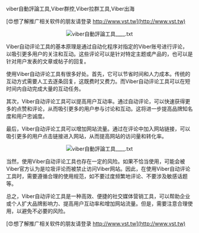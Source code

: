 viber自動評論工具,Viber群控,Viber拉群工具,Viber出海

[😍想了解推广相关软件的朋友请登录 http://www.vst.tw](http://www.vst.tw)

 <center><img src="https://vst.tw/MP4/tuiguang/png/2.png" alt="viber自動評論工具____.txt"></center>

Viber自动评论工具的基本原理是通过自动化程序对指定的Viber账号进行评论，以吸引更多用户的关注和互动。这些评论可以是针对特定主题或产品的，也可以是针对用户发表的文章或帖子的回复。

使用Viber自动评论工具有很多好处。首先，它可以节省时间和人力成本。传统的互动方式需要人工去逐条回复，这既费时又费力。而Viber自动评论工具可以在短时间内自动完成大量的互动任务。

其次，Viber自动评论工具可以提高用户互动率。通过自动评论，可以快速获得更多的点赞和评论，从而吸引更多的用户参与讨论和互动。这将进一步提高品牌知名度和用户忠诚度。

最后，Viber自动评论工具可以增加网站流量。通过在评论中加入网站链接，可以吸引更多的用户点击链接进入网站，从而提高网站的访问量和转化率。

 <center><img src="https://vst.tw/MP4/tuiguang/png/8.png" alt="viber自動評論工具____.txt"></center>

当然，使用Viber自动评论工具也存在一定的风险。如果不恰当使用，可能会被Viber官方认为是垃圾评论而被禁止访问Viber网站。因此，在使用Viber自动评论工具时，需要遵循合理的使用规范，如不要过度频繁地评论、不要涉及敏感话题等。

总之，Viber自动评论工具是一种高效、便捷的社交媒体营销工具，可以帮助企业或个人扩大品牌影响力、提高用户互动率和增加网站流量。但是，需要注意合理使用，以避免不必要的风险。

[😍想了解推广相关软件的朋友请登录 http://www.vst.tw](http://www.vst.tw)



